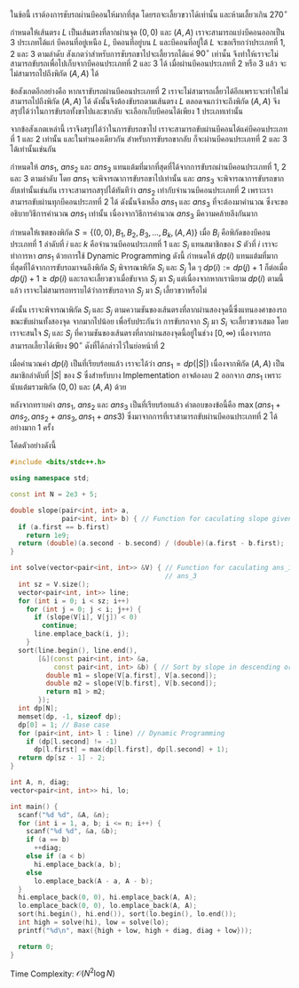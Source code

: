 ในข้อนี้ เราต้องการขับรถผ่านบีคอนให้มากที่สุด โดยรถจะเลี้ยวขวาได้เท่านั้น และห้ามเลี้ยวเกิน $270^{\circ}$

กำหนดให้เส้นตรง $L$ เป็นเส้นตรงที่ลากผ่านจุด $(0, 0)$ และ $(A, A)$ เราจะสามารถแบ่งบีคอนออกเป็น 3 ประเภทได้แก่ บีคอนที่อยู่เหนือ $L$, บีคอนที่อยู่บน $L$ และบีคอนที่อยู่ใต้ $L$ จะขอเรียกว่าประเภทที่ 1, 2 และ 3 ตามลำดับ สังเกตว่าสำหรับการขับรถขาไปจะเลี้ยวรถได้แค่ $90^{\circ}$ เท่านั้น จึงทำให้เราจะไม่สามารถขับรถเพื่อไปเก็บจากบีคอนประเภทที่ 2 และ 3 ได้ เมื่อผ่านบีคอนประเภทที่ 2 หรือ 3 แล้ว จะไม่สามารถไปถึงพิกัด $(A, A)$ ได้

ข้อสังเกตอีกอย่างคือ หากเราขับรถผ่านบีคอนประเภทที่ 2 เราจะไม่สามารถเลี้ยวได้อีกเพราะจะทำให้ไม่สามารถไปถึงพิกัด $(A, A)$ ได้ ดังนั้นจึงต้องขับรถตามเส้นตรง $L$ ตลอดจนกว่าจะถึงพิกัด $(A, A)$ จึงสรุปได้ว่าในการขับรถทั้งขาไปและขากลับ จะเลือกเก็บบีคอนได้เพียง 1 ประเภทเท่านั้น

จากข้อสังเกตเหล่านี้ เราจึงสรุปได้ว่าในการขับรถขาไป เราจะสามารถขับผ่านบีคอนได้แค่บีคอนประเภทที่ 1 และ 2 เท่านั้น และในทำนองเดียวกัน สำหรับการขับรถขากลับ ก็จะผ่านบีคอนประเภทที่ 2 และ 3 ได้เท่านั้นเช่นกัน

กำหนดให้ $ans_1$, $ans_2$ และ $ans_3$ แทนแต้มที่มากที่สุดที่ได้จากการขับรถผ่านบีคอนประเภทที่ 1, 2 และ 3 ตามลำดับ โดย $ans_1$ จะพิจารณาการขับรถขาไปเท่านั้น และ $ans_3$ จะพิจารณาการขับรถขากลับเท่านั้นเช่นกัน เราจะสามารถสรุปได้ทันทีว่า $ans_2$ เท่ากับจำนวนบีคอนประเภทที่ 2 เพราะเราสามารถขับผ่านทุกบีคอนประภทที่ 2 ได้ ดังนั้นจึงเหลือ $ans_1$ และ $ans_3$ ที่จะต้องมาคำนวณ ซึ่งจะขออธิบายวิธีการคำนวณ $ans_1$ เท่านั้น เนื่องจากวิธีการคำนวณ $ans_3$ มีความคล้ายลึงกันมาก

กำหนดให้เซตของพิกัด $S = \{(0, 0), B_1, B_2, B_3, ..., B_k, (A, A)\}$ เมื่อ $B_i$ คือพิกัดของบีคอนประเภทที่ 1 ลำดับที่ $i$ และ $k$ คือจำนวนบีคอนประเภทที่ 1 และ $S_i$ แทนสมาชิกของ $S$ ตัวที่ $i$ เราจะทำการหา $ans_1$ ด้วยการใช้ Dynamic Programming ดังนี้ กำหนดให้ $dp(i)$ แทนแต้มที่มากที่สุดที่ได้จากการขับรถมาจนถึงพิกัด $S_i$ พิจารณาพิกัด $S_i$ และ $S_j$ ใด ๆ $dp(i) := dp(j) + 1$ ก็ต่อเมื่อ $dp(j) + 1 \geq dp(i)$ และรถจะเลี้ยวขวาเมื่อขับจาก $S_j$ มา $S_i$ แต่เนื่องจากหากเรานิยาม $dp(i)$ ตามนี้แล้ว เราจะไม่สามารถทราบได้ว่าการขับรถจาก $S_j$ มา $S_i$ เลี้ยวขวาหรือไม่

ดังนั้น เราจะพิจารณาพิกัด $S_i$ และ $S_j$ ตามความชันของเส้นตรงที่ลากผ่านสองจุดนี้ซึ่งแทนองศาของรถขณะขับผ่านทั้งสองจุด จากมากไปน้อย เพื่อรับประกันว่า การขับรถจาก $S_j$ มา $S_i$ จะเลี้ยวขวาเสมอ โดยเราจะสนใจ $S_i$ และ $S_j$ ที่ความชันของเส้นตรงที่ลากผ่านสองจุดนี้อยู่ในช่วง $[0, \infty)$ เนื่องจากรถสามารถเลี้ยวได้เพียง $90^{\circ}$ ดังที่ได้กล่าวไว้ในย่อหน้าที่ 2

เมื่อคำนวณค่า $dp(i)$ เป็นที่เรียบร้อยแล้ว เราจะได้ว่า $ans_1 = dp(|S|)$ เนื่องจากพิกัด $(A, A)$ เป็นสมาชิกลำดับที่ $|S|$ ของ $S$ ซึ่งสำหรับบาง Implementation อาจต้องลบ 2 ออกจาก $ans_1$ เพราะนับแต้มรวมพิกัด $(0, 0)$ และ $(A, A)$ ด้วย

หลังจากทราบค่า $ans_1$, $ans_2$ และ $ans_3$ เป็นที่เรียบร้อยแล้ว คำตอบของข้อนี้คือ $\max(ans_1 + ans_2, ans_2 + ans_3, ans_1 + ans3)$ ซึ่งมาจากการที่เราสามารถขับผ่านบีคอนประเภทที่ 2 ได้อย่างมาก 1 ครั้ง

โค้ดตัวอย่างดังนี้ 

```cpp
#include <bits/stdc++.h>

using namespace std;

const int N = 2e3 + 5;

double slope(pair<int, int> a,
             pair<int, int> b) { // Function for caculating slope given 2 points
  if (a.first == b.first)
    return 1e9;
  return (double)(a.second - b.second) / (double)(a.first - b.first);
}

int solve(vector<pair<int, int>> &V) { // Function for caculating ans_1 and
                                       // ans_3
  int sz = V.size();
  vector<pair<int, int>> line;
  for (int i = 0; i < sz; i++)
    for (int j = 0; j < i; j++) {
      if (slope(V[i], V[j]) < 0)
        continue;
      line.emplace_back(i, j);
    }
  sort(line.begin(), line.end(),
       [&](const pair<int, int> &a,
           const pair<int, int> &b) { // Sort by slope in descending order
         double m1 = slope(V[a.first], V[a.second]);
         double m2 = slope(V[b.first], V[b.second]);
         return m1 > m2;
       });
  int dp[N];
  memset(dp, -1, sizeof dp);
  dp[0] = 1; // Base case
  for (pair<int, int> l : line) // Dynamic Programming
    if (dp[l.second] != -1)
      dp[l.first] = max(dp[l.first], dp[l.second] + 1);
  return dp[sz - 1] - 2;
}

int A, n, diag;
vector<pair<int, int>> hi, lo;

int main() {
  scanf("%d %d", &A, &n);
  for (int i = 1, a, b; i <= n; i++) {
    scanf("%d %d", &a, &b);
    if (a == b)
      ++diag;
    else if (a < b)
      hi.emplace_back(a, b);
    else
      lo.emplace_back(A - a, A - b);
  }
  hi.emplace_back(0, 0), hi.emplace_back(A, A);
  lo.emplace_back(0, 0), lo.emplace_back(A, A);
  sort(hi.begin(), hi.end()), sort(lo.begin(), lo.end());
  int high = solve(hi), low = solve(lo);
  printf("%d\n", max({high + low, high + diag, diag + low}));

  return 0;
}
```

Time Complexity: $\mathcal{O}(N^2 \log N)$